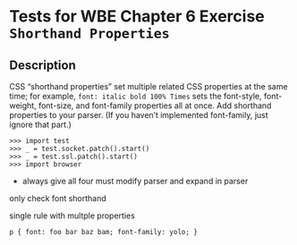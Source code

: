 Tests for WBE Chapter 6 Exercise `Shorthand Properties`
=======================

Description
-----------

CSS “shorthand properties” set multiple related CSS properties at the same time;
  for example, `font: italic bold 100% Times` sets the font-style, font-weight, 
  font-size, and font-family properties all at once. 
Add shorthand properties to your parser. 
(If you haven’t implemented font-family, just ignore that part.)

    >>> import test
    >>> _ = test.socket.patch().start()
    >>> _ = test.ssl.patch().start()
    >>> import browser

+ always give all four
must modify parser and expand in parser


only check font shorthand

single rule with multple properties

`p { font: foo bar baz bam; font-family: yolo; }`
